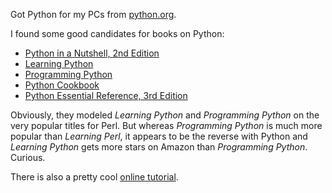 Got Python for my PCs from [python.org](http://python.org/).

I found some good candidates for books on Python:

- [Python in a Nutshell, 2nd Edition](http://amzn.com/0596100469)
- [Learning Python](http://amzn.com/0596002815)
- [Programming Python](http://amzn.com/0596009259)
- [Python Cookbook](http://amzn.com/0596007973)
- [Python Essential Reference, 3rd Edition](http://amzn.com/0672328623)

Obviously, they modeled _Learning Python_ and _Programming Python_ on the very
popular titles for Perl.  But whereas _Programming Python_ is much more popular
than _Learning Perl_, it appears to be the reverse with Python and
_Learning Python_ gets more stars on Amazon than _Programming Python_.  Curious.

There is also a pretty cool
[online tutorial](http://docs.python.org/tut/tut.html).
